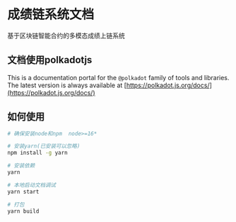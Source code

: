 # 成绩链系统文档
基于区块链智能合约的多模态成绩上链系统
## 文档使用polkadotjs


This is a documentation portal for the `@polkadot` family of tools and libraries. The latest version is always available at [https://polkadot.js.org/docs/](https://polkadot.js.org/docs/)


## 如何使用

```bash
# 确保安装node和npm  node>=16*

# 安装yarn(已安装可以忽略)
npm install -g yarn

# 安装依赖
yarn

# 本地启动文档调试
yarn start

# 打包
yarn build

```

<!-- If you spot gaps in the information provided, or are uncertain about any specific area, please do [log an issue](https://github.com/polkadot-js/docs/issues) or if you are that way inclined, make a pull-request. We really want to have good documentation in these areas and allow people to be productive right from the start. -->

